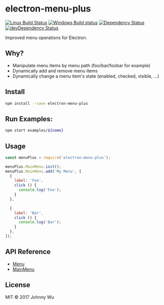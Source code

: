 # electron-menu-plus

[![Linux Build Status](https://travis-ci.org/electron-utils/electron-menu-plus.svg?branch=master)](https://travis-ci.org/electron-utils/electron-menu-plus)
[![Windows Build status](https://ci.appveyor.com/api/projects/status/mnlqj3urbd9i6lyx?svg=true)](https://ci.appveyor.com/project/jwu/electron-menu-plus)
[![Dependency Status](https://david-dm.org/electron-utils/electron-menu-plus.svg)](https://david-dm.org/electron-utils/electron-menu-plus)
[![devDependency Status](https://david-dm.org/electron-utils/electron-menu-plus/dev-status.svg)](https://david-dm.org/electron-utils/electron-menu-plus#info=devDependencies)

Improved menu operations for Electron.

## Why?

  - Manipulate menu items by menu path (foo/bar/foobar for example)
  - Dynamically add and remove menu items
  - Dynamically change a menu item's state (enabled, checked, visible, ...)

## Install

```bash
npm install --save electron-menu-plus
```

## Run Examples:

```bash
npm start examples/${name}
```

## Usage

```javascript
const menuPlus = require('electron-menu-plus');

menuPlus.MainMenu.init();
menuPlus.MainMenu.add('My Menu', [
  {
    label: 'Foo',
    click () {
      console.log('Foo');
    }
  },

  {
    label: 'Bar',
    click () {
      console.log('Bar');
    }
  },
]);
```

## API Reference

  - [Menu](./docs/menu.md)
  - [MainMenu](./docs/main-menu.md)

## License

MIT © 2017 Johnny Wu
